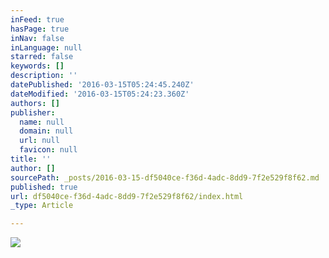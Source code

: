 ```yaml
---
inFeed: true
hasPage: true
inNav: false
inLanguage: null
starred: false
keywords: []
description: ''
datePublished: '2016-03-15T05:24:45.240Z'
dateModified: '2016-03-15T05:24:23.360Z'
authors: []
publisher:
  name: null
  domain: null
  url: null
  favicon: null
title: ''
author: []
sourcePath: _posts/2016-03-15-df5040ce-f36d-4adc-8dd9-7f2e529f8f62.md
published: true
url: df5040ce-f36d-4adc-8dd9-7f2e529f8f62/index.html
_type: Article

---
```

![](https://the-grid-user-content.s3-us-west-2.amazonaws.com/322abda5-f538-431d-96a3-9a90a1492742.jpg)